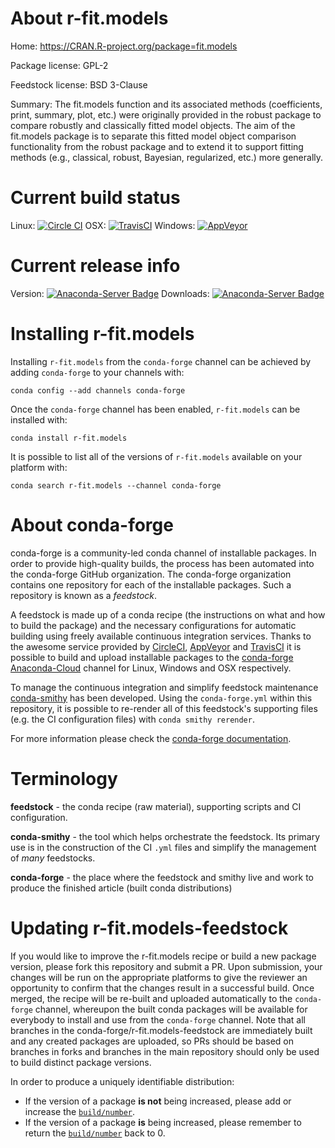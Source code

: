 About r-fit.models
==================

Home: https://CRAN.R-project.org/package=fit.models

Package license: GPL-2

Feedstock license: BSD 3-Clause

Summary: The fit.models function and its associated methods (coefficients, print, summary, plot, etc.) were originally provided in the robust package to compare robustly and classically fitted model objects. The aim of the fit.models package is to separate this fitted model object comparison functionality from the robust package and to extend it to support fitting methods (e.g., classical, robust, Bayesian, regularized, etc.) more generally.



Current build status
====================

Linux: [![Circle CI](https://circleci.com/gh/conda-forge/r-fit.models-feedstock.svg?style=shield)](https://circleci.com/gh/conda-forge/r-fit.models-feedstock)
OSX: [![TravisCI](https://travis-ci.org/conda-forge/r-fit.models-feedstock.svg?branch=master)](https://travis-ci.org/conda-forge/r-fit.models-feedstock)
Windows: [![AppVeyor](https://ci.appveyor.com/api/projects/status/github/conda-forge/r-fit.models-feedstock?svg=True)](https://ci.appveyor.com/project/conda-forge/r-fit-models-feedstock/branch/master)

Current release info
====================
Version: [![Anaconda-Server Badge](https://anaconda.org/conda-forge/r-fit.models/badges/version.svg)](https://anaconda.org/conda-forge/r-fit.models)
Downloads: [![Anaconda-Server Badge](https://anaconda.org/conda-forge/r-fit.models/badges/downloads.svg)](https://anaconda.org/conda-forge/r-fit.models)

Installing r-fit.models
=======================

Installing `r-fit.models` from the `conda-forge` channel can be achieved by adding `conda-forge` to your channels with:

```
conda config --add channels conda-forge
```

Once the `conda-forge` channel has been enabled, `r-fit.models` can be installed with:

```
conda install r-fit.models
```

It is possible to list all of the versions of `r-fit.models` available on your platform with:

```
conda search r-fit.models --channel conda-forge
```


About conda-forge
=================

conda-forge is a community-led conda channel of installable packages.
In order to provide high-quality builds, the process has been automated into the
conda-forge GitHub organization. The conda-forge organization contains one repository
for each of the installable packages. Such a repository is known as a *feedstock*.

A feedstock is made up of a conda recipe (the instructions on what and how to build
the package) and the necessary configurations for automatic building using freely
available continuous integration services. Thanks to the awesome service provided by
[CircleCI](https://circleci.com/), [AppVeyor](http://www.appveyor.com/)
and [TravisCI](https://travis-ci.org/) it is possible to build and upload installable
packages to the [conda-forge](https://anaconda.org/conda-forge)
[Anaconda-Cloud](http://docs.anaconda.org/) channel for Linux, Windows and OSX respectively.

To manage the continuous integration and simplify feedstock maintenance
[conda-smithy](http://github.com/conda-forge/conda-smithy) has been developed.
Using the ``conda-forge.yml`` within this repository, it is possible to re-render all of
this feedstock's supporting files (e.g. the CI configuration files) with ``conda smithy rerender``.

For more information please check the [conda-forge documentation](https://conda-forge.org/docs/).

Terminology
===========

**feedstock** - the conda recipe (raw material), supporting scripts and CI configuration.

**conda-smithy** - the tool which helps orchestrate the feedstock.
                   Its primary use is in the construction of the CI ``.yml`` files
                   and simplify the management of *many* feedstocks.

**conda-forge** - the place where the feedstock and smithy live and work to
                  produce the finished article (built conda distributions)


Updating r-fit.models-feedstock
===============================

If you would like to improve the r-fit.models recipe or build a new
package version, please fork this repository and submit a PR. Upon submission,
your changes will be run on the appropriate platforms to give the reviewer an
opportunity to confirm that the changes result in a successful build. Once
merged, the recipe will be re-built and uploaded automatically to the
`conda-forge` channel, whereupon the built conda packages will be available for
everybody to install and use from the `conda-forge` channel.
Note that all branches in the conda-forge/r-fit.models-feedstock are
immediately built and any created packages are uploaded, so PRs should be based
on branches in forks and branches in the main repository should only be used to
build distinct package versions.

In order to produce a uniquely identifiable distribution:
 * If the version of a package **is not** being increased, please add or increase
   the [``build/number``](http://conda.pydata.org/docs/building/meta-yaml.html#build-number-and-string).
 * If the version of a package **is** being increased, please remember to return
   the [``build/number``](http://conda.pydata.org/docs/building/meta-yaml.html#build-number-and-string)
   back to 0.